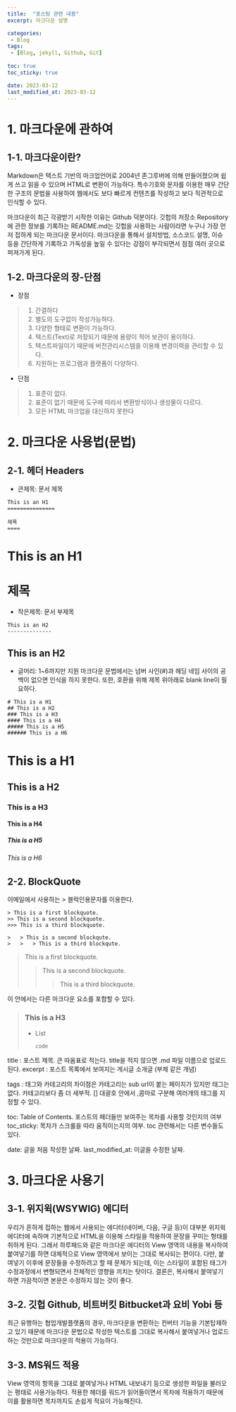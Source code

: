 ```yaml
---
title:  "포스팅 관련 내용"
excerpt: 마크다운 설명

categories:
 - Blog
tags:
 - [Blog, jekyll, Github, Git]
 
toc: true
toc_sticky: true

date: 2023-03-12
last_modified_at: 2023-03-12
---
```


# 1. 마크다운에 관하여
## 1-1. 마크다운이란?
Markdown은 텍스트 기반의 마크업언어로 2004년 존그루버에 의해 만들어졌으며 쉽게 쓰고 읽을 수 있으며 HTML로 변환이 가능하다. 특수기호와 문자를 이용한 매우 간단한 구조의 문법을 사용하여 웹에서도 보다 빠르게 컨텐츠를 작성하고 보다 직관적으로 인식할 수 있다.

마크다운이 최근 각광받기 시작한 이유는 Github 덕분이다. 깃헙의 저장소 Repository에 관한 정보를 기록하는 README.md는 깃헙을 사용하는 사람이라면 누구나 가장 먼저 접하게 되는 마크다운 문서이다. 마크다운을 통해서 설치방법, 소스코드 설명, 이슈 등을 간단하게 기록하고 가독성을 높일 수 있다는 강점이 부각되면서 점점 여러 곳으로 퍼져가게 된다.


## 1-2. 마크다운의 장-단점
* 장점
> 1. 간결하다
> 2. 별도의 도구없이 작성가능하다.
> 3. 다양한 형태로 변환이 가능하다.
> 4. 텍스트(Text)로 저장되기 때문에 용량이 적어 보관이 용이하다.
> 5. 텍스트파일이기 때문에 버전관리시스템을 이용해 변경이력을 관리할 수 있다.
> 6. 지원하는 프로그램과 플랫폼이 다양하다.

* 단점
> 1. 표준이 없다.
> 2. 표준이 없기 때문에 도구에 따라서 변환방식이나 생성물이 다르다.
> 3. 모든 HTML 마크업을 대신하지 못한다 

# 2. 마크다운 사용법(문법)
## 2-1. 헤더 Headers
* 큰제목: 문서 제목
<pre><code>This is an H1
===============

제목
====
</pre></code>

This is an H1
===============

제목
====

* 작은제목: 문서 부제목
<pre><code>This is an H2
--------------
</pre></code>

This is an H2
--------------

* 글머리: 1~6까지만 지원
마크다운 문법에서는 넘버 사인(#)과 헤딩 네임 사이의 공백이 없으면 인식을 하지 못한다. 또한, 호환을 위해 제목 위아래로 blank line이 필요하다. 
<pre><code># This is a H1
## This is a H2
### This is a H3
#### This is a H4
##### This is a H5
###### This is a H6
</pre></code>

# This is a H1
## This is a H2
### This is a H3
#### This is a H4
##### This is a H5
###### This is a H6


## 2-2. BlockQuote
이메일에서 사용하는 > 블럭인용문자를 이용한다.
<pre><code>> This is a first blockquote.
>> This is a second blockquote.
>>> This is a third blockquote.

>   > This is a second blockqute.
>   >   > This is a third blockqute.
</pre></code>

> This is a first blockquote.
>> This is a second blockquote.
>>> This is a third blockquote.

이 안에서는 다른 마크다운 요소를 포함할 수 있다. 

> ### This is a H3
>   * List
>     <pre><code>code</pre></code>



title : 포스트 제목. 큰 따옴표로 적는다. title을 적지 않으면 .md 파일 이름으로 업로드 된다.
excerpt : 포스트 목록에서 보여지는 게시글 소개글 (부제 같은 개념)

tags : 태그와 카테고리의 차이점은 카테고리는 sub url이 붙는 페이지가 있지만 태그는 없다. 카테고리보다 좀 더 세부적. [] 대괄호 안에서 ,콤마로 구분해 여러개의 태그를 지정할 수 있다.

toc: Table of Contents. 포스트의 페더들만 보여주는 목차를 사용할 것인지의 여부
toc_sticky: 목차가 스크롤을 따라 움직이는지의 여부. toc 관련해서는 다른 변수들도 있다.

date: 글을 처음 작성한 날짜.
last_modified_at: 이글을 수정한 날짜.


# 3. 마크다운 사용기
## 3-1. 위지윅(WSYWIG) 에디터
우리가 흔하게 접하는 웹에서 사용되는 에디터(네이버, 다음, 구글 등)이 대부분 위지윅 에디터에 속하며 기본적으로 HTML을 이용해 스타일을 적용하여 문장을 꾸미는 형태를 취하게 된다. 그래서 하루패드와 같은 마크다운 에디터의 View 영역의 내용을 복사하여 붙여넣기를 하면 대체적으로 View 영역에서 보이는 그대로 복사되는 편이다. 다만, 붙여넣기 이후에 문장들을 수정하려고 할 때 문제가 되는데, 이는 스타일이 포함된 태그가 수정과정에서 변형되면서 전체적인 영향을 끼치는 탓이다. 결론은, 복사해서 붙여넣기 하면 가끔적이면 본문은 수정하지 않는 것이 좋다.

## 3-2. 깃헙 Github, 비트버킷 Bitbucket과 요비 Yobi 등
최근 유행하는 협업개발플랫폼의 경우, 마크다운을 변환하는 컨버터 기능을 기본탑재하고 있기 때문에 마크다운 문법으로 작성한 텍스트를 그대로 복사해서 붙여넣거나 업로드하는 것만으로 마크다운의 적용이 가능하다.

## 3-3. MS워드 적용
View 영역의 항목을 그대로 붙여넣거나 HTML 내보내기 등으로 생성한 파일을 불러오는 평태로 사용가능하다. 적용한 헤더를 워드가 읽어들이면서 목차에 적용하기 때문에 이를 활용하면 목차까지도 손쉽게 적요이 가능해진다.



